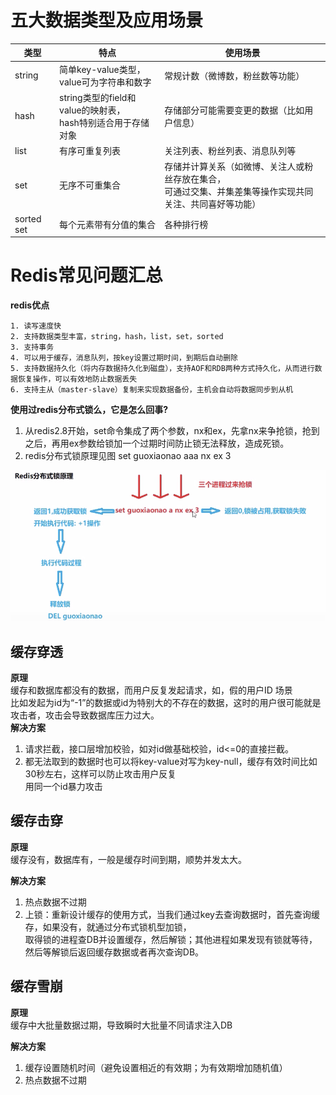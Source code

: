 # 五大数据类型及应用场景

| 类型         | 特点                                           | 使用场景                                                      |
|------------|----------------------------------------------|-----------------------------------------------------------|
| string     | 简单key-value类型，<br/>value可为字符串和数字             | 常规计数（微博数，粉丝数等功能）                                          |
| hash       | string类型的field和value的映射表，<br/>hash特别适合用于存储对象 | 存储部分可能需要变更的数据（比如用户信息）                                     |
| list       | 有序可重复列表                                      | 关注列表、粉丝列表、消息队列等                                           |
| set        | 无序不可重集合                                      | 存储并计算关系（如微博、关注人或粉丝存放在集合，<br/>可通过交集、并集差集等操作实现共同关注、共同喜好等功能） |
| sorted set | 每个元素带有分值的集合                                  | 各种排行榜                                                     |


# Redis常见问题汇总
**redis优点**
```shell
1. 读写速度快
2. 支持数据类型丰富，string，hash，list，set，sorted
3. 支持事务
4. 可以用于缓存，消息队列，按key设置过期时间，到期后自动删除
5. 支持数据持久化（将内存数据持久化到磁盘），支持AOF和RDB两种方式持久化，从而进行数据恢复操作，可以有效地防止数据丢失
6. 支持主从（master-slave）复制来实现数据备份，主机会自动将数据同步到从机
```
**使用过redis分布式锁么，它是怎么回事?**
1. 从redis2.8开始，set命令集成了两个参数，nx和ex，先拿nx来争抢锁，抢到之后，再用ex参数给锁加一个过期时间防止锁无法释放，造成死锁。
2. redis分布式锁原理见图
set guoxiaonao aaa nx ex 3

![fenbushi](./photo/redis_fenbushi.png)

## 缓存穿透
**原理**  
缓存和数据库都没有的数据，而用户反复发起请求，如，假的用户ID
场景  
比如发起为id为“-1”的数据或id为特别大的不存在的数据，这时的用户很可能就是攻击者，攻击会导致数据库压力过大。  
**解决方案**  
1. 请求拦截，接口层增加校验，如对id做基础校验，id<=0的直接拦截。
2. 都无法取到的数据时也可以将key-value对写为key-null，缓存有效时间比如30秒左右，这样可以防止攻击用户反复  
用同一个id暴力攻击

## 缓存击穿
**原理**  
缓存没有，数据库有，一般是缓存时间到期，顺势并发太大。  

**解决方案**  
1. 热点数据不过期
2. 上锁：重新设计缓存的使用方式，当我们通过key去查询数据时，首先查询缓存，如果没有，就通过分布式锁机型加锁，  
取得锁的进程查DB并设置缓存，然后解锁；其他进程如果发现有锁就等待，然后等解锁后返回缓存数据或者再次查询DB。


## 缓存雪崩
**原理**  
缓存中大批量数据过期，导致瞬时大批量不同请求注入DB  

**解决方案**  
1. 缓存设置随机时间（避免设置相近的有效期；为有效期增加随机值）
2. 热点数据不过期
